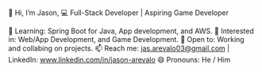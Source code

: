👋 Hi, I’m Jason,
💻 Full-Stack Developer | Aspiring Game Developer 

🌱 Learning: Spring Boot for Java, App development, and AWS.
🚀 Interested in: Web/App Development, and Game Development. 
🤝 Open to: Working and collabing on projects.
📫 Reach me: jas.arevalo03@gmail.com | LinkedIn: www.linkedin.com/in/jason-arevalo
😄 Pronouns: He / Him  


